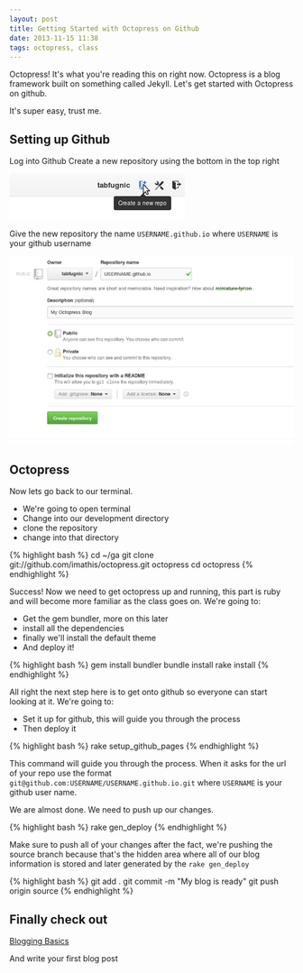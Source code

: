 ```yaml
---
layout: post
title: Getting Started with Octopress on Github
date: 2013-11-15 11:38
tags: octopress, class
---
```


Octopress! It's what you're reading this on right now. Octopress is a blog framework built on something called Jekyll. Let's get started with Octopress on github.

It's super easy, trust me.

## Setting up Github

Log into Github
Create a new repository using the bottom in the top right

![Make new repo](/images/new_repo.png "New repo")

Give the new repository the name `USERNAME.github.io` where `USERNAME` is your github username

![Create Repo](/images/create_repo.png "Create repo")

## Octopress

Now lets go back to our terminal.

- We're going to open terminal
- Change into our development directory
- clone the repository
- change into that directory

{% highlight bash %}
cd ~/ga
git clone git://github.com/imathis/octopress.git octopress
cd octopress
{% endhighlight %}

Success! Now we need to get octopress up and running, this part is ruby and will become more familiar as the class goes on. We're going to:

- Get the gem bundler, more on this later
- install all the dependencies
- finally we'll install the default theme
- And deploy it!

{% highlight bash %}
gem install bundler
bundle install
rake install
{% endhighlight %}

All right the next step here is to get onto github so everyone can start looking at it. We're going to:

- Set it up for github, this will guide you through the process
- Then deploy it

{% highlight bash %}
rake setup_github_pages
{% endhighlight %}

This command will guide you through the process. When it asks for the url of your repo use the format `git@github.com:USERNAME/USERNAME.github.io.git` where `USERNAME` is your github user name.

We are almost done. We need to push up our changes.

{% highlight bash %}
rake gen_deploy
{% endhighlight %}

Make sure to push all of your changes after the fact, we're pushing the source branch because that's the hidden area where all of our blog information is stored and later generated by the `rake gen_deploy`

{% highlight bash %}
git add .
git commit -m "My blog is ready"
git push origin source
{% endhighlight %}

## Finally check out

[Blogging Basics](http://octopress.org/docs/blogging/)

And write your first blog post
